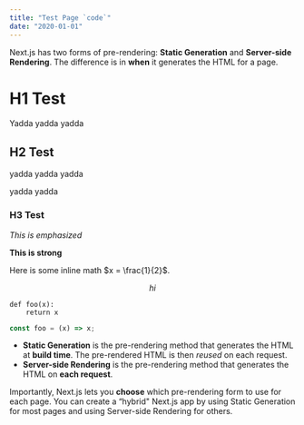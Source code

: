 ```yaml
---
title: "Test Page `code`"
date: "2020-01-01"
---
```


Next.js has two forms of pre-rendering: **Static Generation** and **Server-side Rendering**. The difference is in **when** it generates the HTML for a page.

# H1 Test

Yadda yadda yadda

## H2 Test

yadda yadda yadda

yadda yadda

### H3 Test

_This is emphasized_

**This is strong**

Here is some inline math $x = \frac{1}{2}$.

$$ hi $$

```
def foo(x):
    return x
```

```js
const foo = (x) => x;
```

- **Static Generation** is the pre-rendering method that generates the HTML at **build time**. The pre-rendered HTML is then _reused_ on each request.
- **Server-side Rendering** is the pre-rendering method that generates the HTML on **each request**.

Importantly, Next.js lets you **choose** which pre-rendering form to use for each page. You can create a “hybrid" Next.js app by using Static Generation for most pages and using Server-side Rendering for others.
